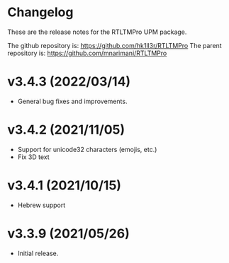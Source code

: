 # Changelog
These are the release notes for the RTLTMPro UPM package. 

The github repository is: https://github.com/hk1ll3r/RTLTMPro
The parent repository is: https://github.com/mnarimani/RTLTMPro

# v3.4.3 (2022/03/14)
- General bug fixes and improvements.

# v3.4.2 (2021/11/05)
- Support for unicode32 characters (emojis, etc.)
- Fix 3D text

# v3.4.1 (2021/10/15)
- Hebrew support 

# v3.3.9 (2021/05/26)
- Initial release.
